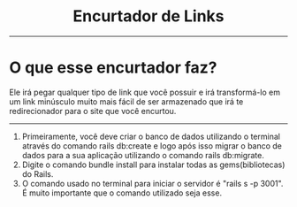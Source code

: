 <h1 align="center"> Encurtador de Links </h1>

---

# O que esse encurtador faz?
	
Ele irá pegar qualquer tipo de link que você possuir e irá transformá-lo em um link minúsculo muito mais fácil de ser armazenado que irá te redirecionador para o site que você encurtou.

---
</hr>

</hr>

1. Primeiramente, você deve criar o banco de dados utilizando o terminal através do comando rails db:create e logo após isso migrar o banco de dados para a sua aplicação utilizando o comando rails db:migrate.
2. Digite o comando bundle install para instalar todas as gems(bibliotecas) do Rails.
3. O comando usado no terminal para iniciar o servidor é "rails s -p 3001". É muito importante que o comando utilizado seja esse.

